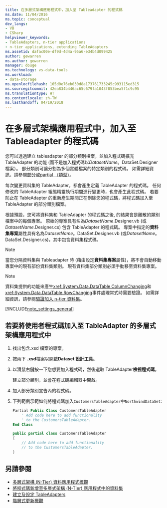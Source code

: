 ```yaml
---
title: 在多層式架構應用程式中，加入至 Tableadapter 的程式碼
ms.date: 11/04/2016
ms.topic: conceptual
dev_langs:
- VB
- CSharp
helpviewer_keywords:
- TableAdapters, n-tier applications
- n-tier applications, extending TableAdapters
ms.assetid: dafac00e-df9d-4d4a-95a6-e34b4d099425
author: gewarren
ms.author: gewarren
manager: douge
ms.technology: vs-data-tools
ms.workload:
- data-storage
ms.openlocfilehash: 165d0e76eb030d8a173761733245c993115ed315
ms.sourcegitcommit: 42ea834b446ac65c679fa1043f853bea5f1c9c95
ms.translationtype: HT
ms.contentlocale: zh-TW
ms.lasthandoff: 04/19/2018
---
```

# <a name="add-code-to-tableadapters-in-n-tier-applications"></a>在多層式架構應用程式中，加入至 Tableadapter 的程式碼
您可以透過建立 tableadapter 的部分類別檔案，並加入程式碼擴充 TableAdapter 的功能 (而不是加入程式碼以*DatasetName*。DataSet.Designer 檔案）。 部分類別可讓分割為多個實體檔案的特定類別的程式碼。 如需詳細資訊，請參閱[部分](/dotnet/visual-basic/language-reference/modifiers/partial)或[partial （類型）](/dotnet/csharp/language-reference/keywords/partial-type)。

每次變更資料集的 TableAdapter，都會產生定義 TableAdapter 的程式碼。 任何修改的 TableAdapter 組態精靈執行期間進行變更時，也會產生此程式碼。 若要防止在 TableAdapter 的重新產生期間正在刪除您的程式碼，將程式碼加入至 TableAdapter 的部分類別檔案。

根據預設，您可將資料集和 TableAdapter 的程式碼之後, 的結果會是離散的類別檔案中的每個專案。 原始的專案具有名為*DatasetName*.Designer.vb (或*DatasetName*.Designer.cs) 包含 TableAdapter 的程式碼。 專案中指定的**資料集專案**屬性具有名為*DatasetName*。DataSet.Designer.vb (或*DatasetName*。DataSet.Designer.cs)，其中包含資料集程式碼。

> [!NOTE]
>  當您分隔資料集與 Tableadapter 時 (藉由設定**資料集專案**屬性)，將不會自動移動專案中的現有部份資料集類別。 現有資料集部分類別必須手動移至資料集專案。

> [!NOTE]
> 資料集提供的功能來產生<xref:System.Data.DataTable.ColumnChanging>和<xref:System.Data.DataTable.RowChanging>事件處理常式時需要驗證。 如需詳細資訊，請參閱[驗證加入 n-tier 資料集](../data-tools/add-validation-to-an-n-tier-dataset.md)。

[!INCLUDE[note_settings_general](../data-tools/includes/note_settings_general_md.md)]

## <a name="to-add-user-code-to-a-tableadapter-in-an-n-tier-application"></a>若要將使用者程式碼加入至 TableAdapter 的多層式架構應用程式中

1.  找出包含.xsd 檔案的專案。

2.  按兩下  **.xsd**檔案以開啟**Dataset 設計工具**。

3.  以滑鼠右鍵按一下您想要加入程式碼，然後選取 TableAdapter**檢視程式碼**。

     建立部分類別，並會在程式碼編輯器中開啟。

4.  加入部分類別宣告內的程式碼。

5.  下列範例示範如何將程式碼加入`CustomersTableAdapter`中`NorthwindDataSet`:

    ```vb
    Partial Public Class CustomersTableAdapter
        ' Add code here to add functionality
        ' to the CustomersTableAdapter.
    End Class
    ```

    ```csharp
    public partial class CustomersTableAdapter
    {
        // Add code here to add functionality
        // to the CustomersTableAdapter.
    }
    ```

## <a name="see-also"></a>另請參閱

- [多層式架構 (N-Tier) 資料應用程式概觀](../data-tools/n-tier-data-applications-overview.md)
- [將程式碼新增至多層式架構 (N-Tier) 應用程式中的資料集](../data-tools/add-code-to-datasets-in-n-tier-applications.md)
- [建立及設定 TableAdapters](create-and-configure-tableadapters.md)
- [階層式更新概觀](hierarchical-update.md)
